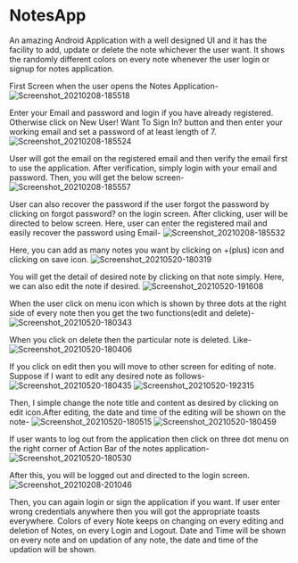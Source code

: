 # NotesApp
An amazing Android Application with a well designed UI and it has the facility to  add, update or delete the note whichever the user want. It shows the randomly different colors on every note whenever the user login or signup for notes application.


First Screen when the user opens the Notes Application-
![Screenshot_20210208-185518](https://user-images.githubusercontent.com/64889275/107226435-266c1200-6a40-11eb-8d68-6570b0a6b429.png)


Enter your Email and password and login if you have already registered.
Otherwise click on New User! Want To Sign In? button and then enter your working email and set a password of at least length of 7.
![Screenshot_20210208-185524](https://user-images.githubusercontent.com/64889275/107226861-aabe9500-6a40-11eb-9c30-ad1272ed7c28.png)


User will got the email on the registered email and then verify the email first to use the application. After verification, simply login with your email and password. Then, you will get the below screen-
![Screenshot_20210208-185557](https://user-images.githubusercontent.com/64889275/107227239-2a4c6400-6a41-11eb-9974-471ee5587e0c.png)


User can also recover the password if the user forgot the password by clicking on forgot password? on the login screen. After clicking, user will be directed to below screen. Here, user can enter the registered mail and easily recover the password using Email-
![Screenshot_20210208-185532](https://user-images.githubusercontent.com/64889275/107237552-de072100-6a4c-11eb-9ed9-6ac426f90045.png)


Here, you can add as many notes you want by clicking on +(plus) icon and clicking on save icon.
![Screenshot_20210520-180319](https://user-images.githubusercontent.com/64889275/118981605-24e3ab80-b998-11eb-9e3d-f381aa0c0334.png)


You will get the detail of desired note by clicking on that note simply. Here, we can also edit the note if desired.
![Screenshot_20210520-191608](https://user-images.githubusercontent.com/64889275/118990258-582a3880-b9a0-11eb-917d-be8629219905.png)


When the user click on menu icon which is shown by three dots at the right side of every note then you get the two functions(edit and delete)-
![Screenshot_20210520-180343](https://user-images.githubusercontent.com/64889275/118988995-4d22d880-b99f-11eb-9df5-c264d8087e9a.png)


When you click on delete then the particular note is deleted. Like-
![Screenshot_20210520-180406](https://user-images.githubusercontent.com/64889275/118989080-5f047b80-b99f-11eb-86ed-bb0584128035.png)


If you click on edit then you will move to other screen for editing of note. Suppose if I want to edit any desired note as follows-
![Screenshot_20210520-180435](https://user-images.githubusercontent.com/64889275/118990637-afc8a400-b9a0-11eb-81b8-498d1ad53965.png)
![Screenshot_20210520-192315](https://user-images.githubusercontent.com/64889275/118990992-fae2b700-b9a0-11eb-8436-9bf44232bb56.png)


Then, I simple change the note title and content as desired by clicking on edit icon.After editing, the date and time of the editing will be shown on the note-
![Screenshot_20210520-180515](https://user-images.githubusercontent.com/64889275/118982107-b81ce100-b998-11eb-9612-e3f4ab7ce634.png)
![Screenshot_20210520-180459](https://user-images.githubusercontent.com/64889275/118982136-c10db280-b998-11eb-9cf4-8f4279993105.png)


If user wants to log out from the application then click on three dot menu on the right corner of Action Bar of the notes application-
![Screenshot_20210520-180530](https://user-images.githubusercontent.com/64889275/118980590-3a0c0a80-b997-11eb-878b-139bc7c50e9f.png)


After this, you will be logged out and directed to the login screen.
![Screenshot_20210208-201046](https://user-images.githubusercontent.com/64889275/107234644-e27e0a80-6a49-11eb-8e9e-6db0c5cc278e.png)


Then, you can again login or sign the application if you want.
If user enter wrong credentials anywhere then you will got the appropriate toasts everywhere.
Colors of every Note keeps on changing on every editing and deletion of Notes, on every Login and Logout.
Date and Time will be shown on every note and on updation of any note, the date and time of the updation will be shown.



